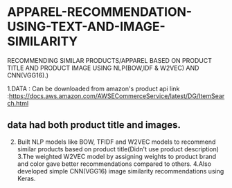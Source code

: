 # APPAREL-RECOMMENDATION-USING-TEXT-AND-IMAGE-SIMILARITY
RECOMMENDING SIMILAR PRODUCTS/APPAREL BASED ON PRODUCT TITLE AND PRODUCT IMAGE USING NLP(BOW,IDF &amp; W2VEC) AND CNN(VGG16).)

1.DATA : Can be downloaded from amazon's product api 
link :https://docs.aws.amazon.com/AWSECommerceService/latest/DG/ItemSearch.html
## data had both product title and images.
2. Built NLP models like BOW, TFIDF and W2VEC models to recommend similar products based on product title(Didn't use product description)
3.The weighted W2VEC model by assigning weights to product brand and color gave better recommendations compared to others.
4.Also developed simple CNN(VGG16) image similarity recommendations using Keras.
